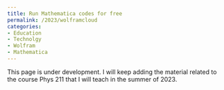 ```yaml
---
title: Run Mathematica codes for free
permalink: /2023/wolframcloud
categories:
- Education
- Technolgy
- Wolfram
- Mathematica
---
```






This page is under development. I will keep adding the material related to the course Phys 211 that I will teach
in the summer of 2023.
